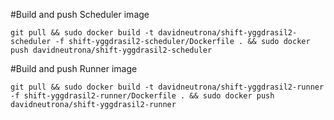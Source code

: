 


#Build and push Scheduler image

``` git pull && sudo docker build -t davidneutrona/shift-yggdrasil2-scheduler -f shift-yggdrasil2-scheduler/Dockerfile . && sudo docker push davidneutrona/shift-yggdrasil2-scheduler ```

#Build and push Runner image

``` git pull && sudo docker build -t davidneutrona/shift-yggdrasil2-runner -f shift-yggdrasil2-runner/Dockerfile . && sudo docker push davidneutrona/shift-yggdrasil2-runner ```
